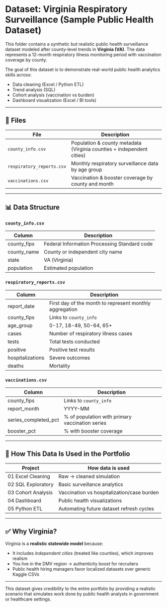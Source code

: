 # Dataset: Virginia Respiratory Surveillance (Sample Public Health Dataset)

This folder contains a synthetic but realistic public health surveillance dataset modeled after county-level trends in **Virginia (VA)**. The data represents a 12-month respiratory illness monitoring period with vaccination coverage by county.

The goal of this dataset is to demonstrate real-world public health analytics skills across:
- Data cleaning (Excel / Python ETL)
- Trend analysis (SQL)
- Cohort analysis (vaccination vs burden)
- Dashboard visualization (Excel / BI tools)

---

## 📁 Files

| File | Description |
|------|-------------|
| `county_info.csv` | Population & county metadata (Virginia counties + independent cities) |
| `respiratory_reports.csv` | Monthly respiratory surveillance data by age group |
| `vaccinations.csv` | Vaccination & booster coverage by county and month |

---

## 📊 Data Structure

### `county_info.csv`
| Column | Description |
|--------|-------------|
| county_fips | Federal Information Processing Standard code |
| county_name | County or independent city name |
| state | VA (Virginia) |
| population | Estimated population |

### `respiratory_reports.csv`
| Column | Description |
|--------|-------------|
| report_date | First day of the month to represent monthly aggregation |
| county_fips | Links to `county_info` |
| age_group | 0-17, 18-49, 50-64, 65+ |
| cases | Number of respiratory illness cases |
| tests | Total tests conducted |
| positive | Positive test results |
| hospitalizations | Severe outcomes |
| deaths | Mortality |

### `vaccinations.csv`
| Column | Description |
|--------|-------------|
| county_fips | Links to `county_info` |
| report_month | YYYY-MM |
| series_completed_pct | % of population with primary vaccination series |
| booster_pct | % with booster coverage |

---

## 🔗 How This Data Is Used in the Portfolio

| Project | How data is used |
|---------|------------------|
| 01 Excel Cleaning | Raw → cleaned simulation |
| 02 SQL Exploratory | Basic surveillance analytics |
| 03 Cohort Analysis | Vaccination vs hospitalization/case burden |
| 04 Dashboard | Public health visualizations |
| 05 Python ETL | Automating future dataset refresh cycles |

---

## ✅ Why Virginia?

Virginia is a **realistic statewide model** because:
- It includes *independent cities* (treated like counties), which improves realism
- You live in the DMV region → authenticity boost for recruiters
- Public health hiring managers favor localized datasets over generic Kaggle CSVs

---

This dataset gives credibility to the entire portfolio by providing a realistic scenario that simulates work done by public health analysts in government or healthcare settings.
